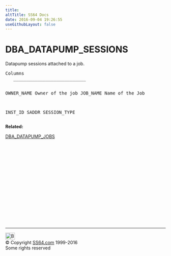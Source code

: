 ```yaml
---
title:
altTitle: SS64 Docs
date: 2016-09-04 19:26:55
useGithubLayout: false
---
```

<!-- #BeginLibraryItem "/Library/head_orad.lbi" --><!-- #EndLibraryItem --><h1>DBA_DATAPUMP_SESSIONS</h1>
<p> Datapump sessions attached to a job.</p>
<pre>Columns
   ___________________________
 
   OWNER_NAME
      Owner of the job
   JOB_NAME
      Name of the Job

   INST_ID
   SADDR
   SESSION_TYPE</pre>
<p><b>Related:</b></p>
<p><a href="DBA_DATAPUMP_JOBS.html">DBA_DATAPUMP_JOBS</a><a href="DBA_EXTERNAL_LOCATIONS.html"></a></p><!-- #BeginLibraryItem "/Library/foot_orad.lbi" --><p>
<!-- oracle-footer -->
<ins class="adsbygoogle" style="display:inline-block;width:300px;height:250px" data-ad-client="ca-pub-6140977852749469" data-ad-slot="4275490898"></ins>
<script>
(adsbygoogle = window.adsbygoogle || []).push({});
</script></p>
<hr>
<div id="bl" class="footer"><a href="DBA_DATAPUMP_SESSIONS.html#"><img src="../images/top.png" width="30" height="22" alt="Back to the Top"></a></div>
<div id="br" class="footer, tagline">© Copyright <a href="../index.html">SS64.com</a> 1999-2016<br>
Some rights reserved</div>
<!-- #EndLibraryItem -->


